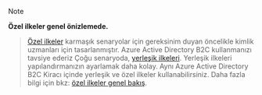> [!NOTE]
> **Özel ilkeler genel önizlemede.**

> [Özel ilkeler](..\articles\active-directory-b2c\active-directory-b2c-overview-custom.md#custom-policies) karmaşık senaryolar için gereksinim duyan öncelikle kimlik uzmanları için tasarlanmıştır. Azure Active Directory B2C kullanmanızı tavsiye ederiz Çoğu senaryoda, [yerleşik ilkeleri](..\articles\active-directory-b2c\active-directory-b2c-overview-custom.md). Yerleşik ilkeleri yapılandırmanızın ayarlamak daha kolay. Aynı Azure Active Directory B2C Kiracı içinde yerleşik ve özel ilkeler kullanabilirsiniz. Daha fazla bilgi için bkz: [özel ilkeler genel bakış](..\articles\active-directory-b2c\active-directory-b2c-overview-custom.md).

